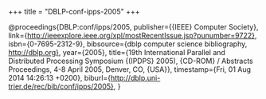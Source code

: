 +++
title = "DBLP-conf-ipps-2005"
+++

@proceedings{DBLP:conf/ipps/2005,
   publisher={{IEEE} Computer Society},
   link={http://ieeexplore.ieee.org/xpl/mostRecentIssue.jsp?punumber=9722},
   isbn={0-7695-2312-9},
   bibsource={dblp computer science bibliography, http://dblp.org},
   year={2005},
   title={19th International Parallel and Distributed Processing Symposium {(IPDPS}
2005), {CD-ROM} / Abstracts Proceedings, 4-8 April 2005, Denver, CO, {USA}},
   timestamp={Fri, 01 Aug 2014 14:26:13 +0200},
   biburl={http://dblp.uni-trier.de/rec/bib/conf/ipps/2005},
}
